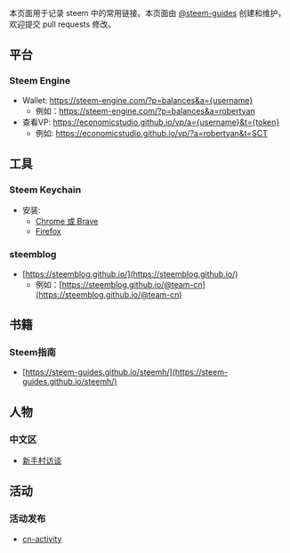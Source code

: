 本页面用于记录 steem 中的常用链接。本页面由 [@steem-guides](https://busy.org/@steem-guides) 创建和维护，欢迎提交 pull requests 修改。


## 平台

### Steem Engine
  - Wallet: https://steem-engine.com/?p=balances&a={username}
    - 例如：https://steem-engine.com/?p=balances&a=robertyan
  - 查看VP: https://economicstudio.github.io/vp/a={username}&t={token} 
    - 例如: https://economicstudio.github.io/vp/?a=robertyan&t=SCT


## 工具

### Steem Keychain
  - 安装: 
    - [Chrome 或 Brave](https://chrome.google.com/webstore/detail/steem-keychain/lkcjlnjfpbikmcmbachjpdbijejflpcm)
    - [Firefox](https://addons.mozilla.org/en-US/firefox/addon/steem-keychain/)

### steemblog
  - [https://steemblog.github.io/](https://steemblog.github.io/)
    - 例如：[https://steemblog.github.io/@team-cn](https://steemblog.github.io/@team-cn)


## 书籍

### Steem指南
  - [https://steem-guides.github.io/steemh/](https://steem-guides.github.io/steemh/)


## 人物

### 中文区
  - [新手村访谈](https://steemblog.github.io/@team-cn/tags/cn-interview/)

## 活动

### 活动发布
  - [cn-activity](https://busy.org/@cn-activity)


